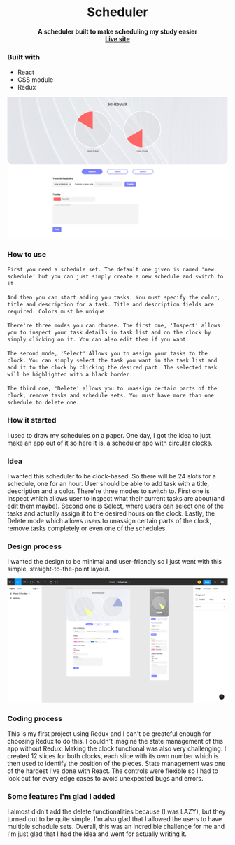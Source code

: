 # **<div align='center'>Scheduler</div>**
**<div align='center'>A scheduler built to make scheduling my study easier</div>**
**<a href='https://scheduler-k4ung.netlify.app' align='center' style='display: block' >Live site</a>**

### **Built with**
- React
- CSS module
- Redux

![scheduler screenshot](./images/screenshot.png)

### **How to use**

    First you need a schedule set. The default one given is named 'new schedule' but you can just simply create a new schedule and switch to it.

    And then you can start adding you tasks. You must specify the color, title and description for a task. Title and description fields are required. Colors must be unique.

    There're three modes you can choose. The first one, 'Inspect' allows you to inspect your task details in task list and on the clock by simply clicking on it. You can also edit them if you want.

    The second mode, 'Select' Allows you to assign your tasks to the clock. You can simply select the task you want in the task list and add it to the clock by clicking the desired part. The selected task will be highlighted with a black border.

    The third one, 'Delete' allows you to unassign certain parts of the clock, remove tasks and schedule sets. You must have more than one schedule to delete one.

### **How it started**

I used to draw my schedules on a paper. One day, I got the idea to just make an app out of it so here it is, a scheduler app with circular clocks.

### **Idea**

I wanted this scheduler to be clock-based. So there will be 24 slots for a schedule, one for an hour. User should be able to add task with a title, description and a color. There're three modes to switch to. First one is Inspect which allows user to inspect what their current tasks are about(and edit them maybe). Second one is Select, where users can select one of the tasks and actually assign it to the desired hours on the clock. Lastly, the Delete mode which allows users to unassign certain parts of the clock, remove tasks completely or even one of the schedules.

### **Design process**

I wanted the design to be minimal and user-friendly so I just went with this simple, straight-to-the-point layout.

![figma design screenshot](./images/figma.png)

### **Coding process**

This is my first project using Redux and I can't be greateful enough for choosing Redux to do this. I couldn't imagine the state management of this app without Redux. Making the clock functional was also very challenging. I created 12 slices for both clocks, each slice with its own number which is then used to identify the position of the pieces. State management was one of the hardest I've done with React. The controls were flexible so I had to look out for every edge cases to avoid unexpected bugs and errors.

### **Some features I'm glad I added**

I almost didn't add the delete functionalities because (I was LAZY), but they turned out to be quite simple. I'm also glad that I allowed the users to have multiple schedule sets. Overall, this was an incredible challenge for me and I'm just glad that I had the idea and went for actually writing it.